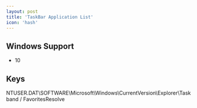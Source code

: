 ```yaml
---
layout: post
title: 'TaskBar Application List'
icon: 'hash'
---
```


## Windows Support

- 10



## Keys

NTUSER.DAT\SOFTWARE\Microsoft\Windows\CurrentVersion\Explorer\Taskband / FavoritesResolve

